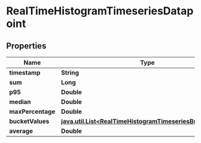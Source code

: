 

# RealTimeHistogramTimeseriesDatapoint

## Properties

Name | Type | Description | Notes
------------ | ------------- | ------------- | -------------
**timestamp** | **String** |  |  [optional]
**sum** | **Long** |  |  [optional]
**p95** | **Double** |  |  [optional]
**median** | **Double** |  |  [optional]
**maxPercentage** | **Double** |  |  [optional]
**bucketValues** | [**java.util.List&lt;RealTimeHistogramTimeseriesBucketValues&gt;**](RealTimeHistogramTimeseriesBucketValues.md) |  |  [optional]
**average** | **Double** |  |  [optional]



